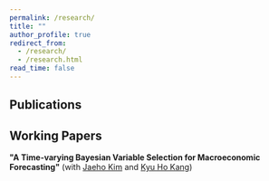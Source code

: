 ```yaml
---
permalink: /research/
title: ""
author_profile: true
redirect_from: 
  - /research/
  - /research.html
read_time: false
---
```


## Publications

## Working Papers
**"A Time-varying Bayesian Variable Selection for Macroeconomic Forecasting"** (with [Jaeho Kim](https://sites.google.com/site/jaehoecon/home) and [Kyu Ho Kang](https://faculty.korea.ac.kr/kufaculty/kyuho/index.do))
